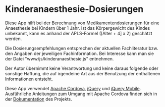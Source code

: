 # Kinderanaesthesie-Dosierungen

Diese App hilft bei der Berechnung von Medikamentendosierungen für eine
Anaesthesie bei Kindern über 1 Jahr. Ist das Körpergewicht des Kindes
unbekannt, kann es anhand der APLS-Formel ([Alter + 4] x 2) geschätzt werden. 

Die Dosierungsempfehlungen entsprechen der aktuellen Fachliteratur bzw. den
Angaben der jeweiligen Fachinformation. Bei Interesse kann man sie der Datei
"www/js/kinderanaesthesie.js" entnehmen.

Der Autor übernimmt keine Verantwortung und keine daraus folgende oder
sonstige Haftung, die auf irgendeine Art aus der Benutzung der enthaltenen
Informationen entsteht.

Diese App verwendet [Apache Cordova](https://cordova.apache.org),
[jQuery](https://jquery.com/) und [jQuery Mobile](https://jquerymobile.com/).
Ausführliche Anleitungen zum Umgang mit Apache Cordova finden sich in der
[Dokumentation](http://cordova.apache.org/docs/en/edge/) des Projekts. 
